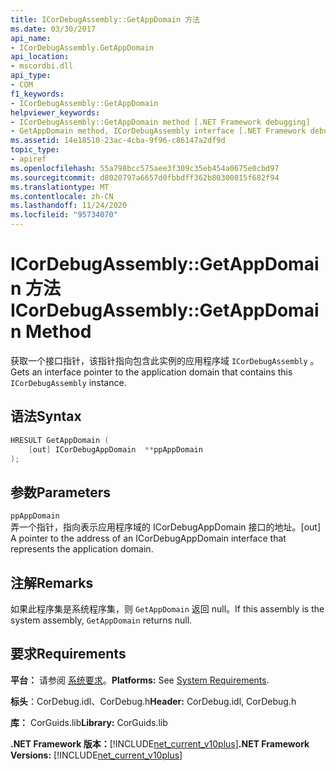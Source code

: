 ```yaml
---
title: ICorDebugAssembly::GetAppDomain 方法
ms.date: 03/30/2017
api_name:
- ICorDebugAssembly.GetAppDomain
api_location:
- mscordbi.dll
api_type:
- COM
f1_keywords:
- ICorDebugAssembly::GetAppDomain
helpviewer_keywords:
- ICorDebugAssembly::GetAppDomain method [.NET Framework debugging]
- GetAppDomain method, ICorDebugAssembly interface [.NET Framework debugging]
ms.assetid: 14e18510-23ac-4cba-9f96-c86147a2df9d
topic_type:
- apiref
ms.openlocfilehash: 55a798bcc575aee3f309c35eb454a0675e0cbd97
ms.sourcegitcommit: d8020797a6657d0fbbdff362b80300815f682f94
ms.translationtype: MT
ms.contentlocale: zh-CN
ms.lasthandoff: 11/24/2020
ms.locfileid: "95734070"
---
```

# <a name="icordebugassemblygetappdomain-method"></a><span data-ttu-id="c4a89-102">ICorDebugAssembly::GetAppDomain 方法</span><span class="sxs-lookup"><span data-stu-id="c4a89-102">ICorDebugAssembly::GetAppDomain Method</span></span>

<span data-ttu-id="c4a89-103">获取一个接口指针，该指针指向包含此实例的应用程序域 `ICorDebugAssembly` 。</span><span class="sxs-lookup"><span data-stu-id="c4a89-103">Gets an interface pointer to the application domain that contains this `ICorDebugAssembly` instance.</span></span>  
  
## <a name="syntax"></a><span data-ttu-id="c4a89-104">语法</span><span class="sxs-lookup"><span data-stu-id="c4a89-104">Syntax</span></span>  
  
```cpp  
HRESULT GetAppDomain (  
    [out] ICorDebugAppDomain  **ppAppDomain  
);  
```  
  
## <a name="parameters"></a><span data-ttu-id="c4a89-105">参数</span><span class="sxs-lookup"><span data-stu-id="c4a89-105">Parameters</span></span>  

 `ppAppDomain`  
 <span data-ttu-id="c4a89-106">弄一个指针，指向表示应用程序域的 ICorDebugAppDomain 接口的地址。</span><span class="sxs-lookup"><span data-stu-id="c4a89-106">[out] A pointer to the address of an ICorDebugAppDomain interface that represents the application domain.</span></span>  
  
## <a name="remarks"></a><span data-ttu-id="c4a89-107">注解</span><span class="sxs-lookup"><span data-stu-id="c4a89-107">Remarks</span></span>  

 <span data-ttu-id="c4a89-108">如果此程序集是系统程序集，则 `GetAppDomain` 返回 null。</span><span class="sxs-lookup"><span data-stu-id="c4a89-108">If this assembly is the system assembly, `GetAppDomain` returns null.</span></span>  
  
## <a name="requirements"></a><span data-ttu-id="c4a89-109">要求</span><span class="sxs-lookup"><span data-stu-id="c4a89-109">Requirements</span></span>  

 <span data-ttu-id="c4a89-110">**平台：** 请参阅 [系统要求](../../get-started/system-requirements.md)。</span><span class="sxs-lookup"><span data-stu-id="c4a89-110">**Platforms:** See [System Requirements](../../get-started/system-requirements.md).</span></span>  
  
 <span data-ttu-id="c4a89-111">**标头**：CorDebug.idl、CorDebug.h</span><span class="sxs-lookup"><span data-stu-id="c4a89-111">**Header:** CorDebug.idl, CorDebug.h</span></span>  
  
 <span data-ttu-id="c4a89-112">**库：** CorGuids.lib</span><span class="sxs-lookup"><span data-stu-id="c4a89-112">**Library:** CorGuids.lib</span></span>  
  
 <span data-ttu-id="c4a89-113">**.NET Framework 版本：**[!INCLUDE[net_current_v10plus](../../../../includes/net-current-v10plus-md.md)]</span><span class="sxs-lookup"><span data-stu-id="c4a89-113">**.NET Framework Versions:** [!INCLUDE[net_current_v10plus](../../../../includes/net-current-v10plus-md.md)]</span></span>
